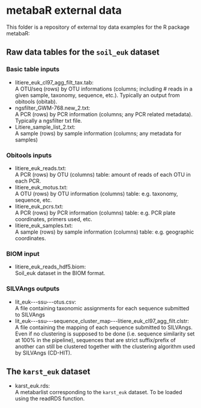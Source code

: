 # metabaR external data
This folder is a repository of external toy data examples for the R package metabaR:


## Raw data tables for the `soil_euk` dataset

### Basic table inputs
- litiere_euk_cl97_agg_filt_tax.tab:    
        A OTU/seq (rows) by OTU informations (columns; including # reads in a given sample, taxonomy, sequence, etc.). Typically an output from obitools (obitab).     
- ngsfilter_GWM-768.new_2.txt:    
        A PCR (rows) by PCR information (columns; any PCR related metadata). Typically a ngsfilter txt file.    
- Litiere_sample_list_2.txt:    
        A sample (rows) by sample information (columns; any metadata for samples)    

### Obitools inputs
- litiere_euk_reads.txt:    
        A PCR (rows) by OTU (columns) table: amount of reads of each OTU in each PCR.    
- litiere_euk_motus.txt:    
        A OTU (rows) by OTU information (columns) table: e.g. taxonomy, sequence, etc.    
- litiere_euk_pcrs.txt:    
        A PCR (rows) by PCR information (columns) table: e.g. PCR plate coordinates, primers used, etc.    
- litiere_euk_samples.txt:    
        A sample (rows) by sample information (columns) table: e.g. geographic coordinates.      

### BIOM input
- litiere_euk_reads_hdf5.biom:    
        Soil_euk dataset in the BIOM format.

### SILVAngs outputs
- lit_euk---ssu---otus.csv:    
    A file containing taxonomic assignments for each sequence submitted to SILVAngs    
- lit_euk---ssu---sequence_cluster_map---litiere_euk_cl97_agg_filt.clstr:     
    A file containing the mapping of each sequence submitted to SILVAngs. Even if no clustering is supposed to be done (i.e. sequence similarity set at 100% in the pipeline), sequences that are strict suffix/prefix of another can still be clustered together with the clustering algorithm used by SILVAngs (CD-HIT).
    

## The `karst_euk` dataset
- karst_euk.rds:    
    A metabarlist corresponding to the `karst_euk` dataset. To be loaded using the readRDS function.
